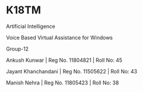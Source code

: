 # K18TM
Artificial Intelligence

Voice Based Virtual Assistance for Windows

Group-12

Ankush Kunwar         | Reg No. 11804821  | Roll No: 45

Jayant Khanchandani   |  Reg No. 11505622 | Roll No: 43

Manish Nehra          | Reg No. 11805423  | Roll No: 38
